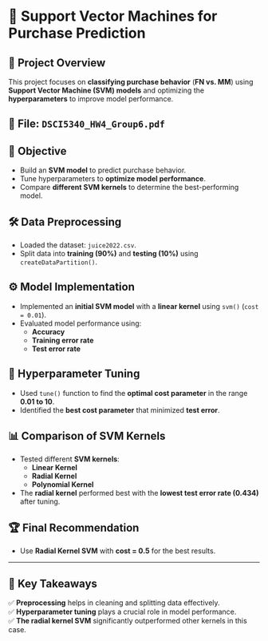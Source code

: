 # 🛒 Support Vector Machines for Purchase Prediction  

## 📄 Project Overview  
This project focuses on **classifying purchase behavior** (**FN vs. MM**) using **Support Vector Machine (SVM) models** and optimizing the **hyperparameters** to improve model performance.  

## 📂 File: `DSCI5340_HW4_Group6.pdf`  

## 🎯 Objective  
- Build an **SVM model** to predict purchase behavior.  
- Tune hyperparameters to **optimize model performance**.  
- Compare **different SVM kernels** to determine the best-performing model.  

## 🛠 Data Preprocessing  
- Loaded the dataset: `juice2022.csv`.  
- Split data into **training (90%)** and **testing (10%)** using `createDataPartition()`.  

## ⚙ Model Implementation  
- Implemented an **initial SVM model** with a **linear kernel** using `svm()` (`cost = 0.01`).  
- Evaluated model performance using:  
  - **Accuracy**  
  - **Training error rate**  
  - **Test error rate**  

## 🔧 Hyperparameter Tuning  
- Used `tune()` function to find the **optimal cost parameter** in the range **0.01 to 10**.  
- Identified the **best cost parameter** that minimized **test error**.  

## 📊 Comparison of SVM Kernels  
- Tested different **SVM kernels**:  
  - **Linear Kernel**  
  - **Radial Kernel**  
  - **Polynomial Kernel**  
- The **radial kernel** performed best with the **lowest test error rate (0.434)** after tuning.  

## 🏆 Final Recommendation  
- Use **Radial Kernel SVM** with **cost = 0.5** for the best results.  

---

## 📌 Key Takeaways  
✅ **Preprocessing** helps in cleaning and splitting data effectively.  
✅ **Hyperparameter tuning** plays a crucial role in model performance.  
✅ **The radial kernel SVM** significantly outperformed other kernels in this case.  


